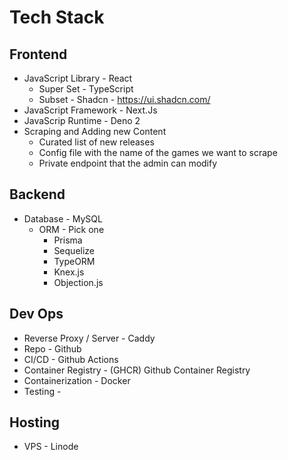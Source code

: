 # Tech Stack
## Frontend
* JavaScript Library - React
  * Super Set - TypeScript
  * Subset - Shadcn - https://ui.shadcn.com/
* JavaScript Framework - Next.Js
* JavaScrip Runtime - Deno 2
* Scraping and Adding new Content
  * Curated list of new releases
  * Config file with the name of the games we want to scrape
  * Private endpoint that the admin can modify
## Backend
* Database - MySQL
  * ORM - Pick one
    * Prisma
    * Sequelize
    * TypeORM
    * Knex.js
    * Objection.js
## Dev Ops
* Reverse Proxy / Server  - Caddy
* Repo - Github
* CI/CD - Github Actions
* Container Registry - (GHCR) Github Container Registry
* Containerization - Docker
* Testing -
## Hosting
* VPS - Linode
